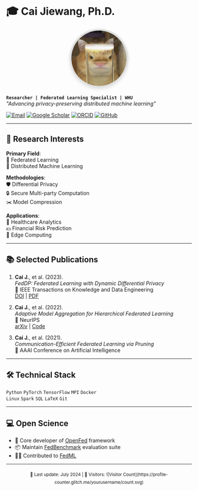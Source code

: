 
# 🎓 Cai Jiewang, Ph.D. 
<div align="center">
  <img src="./cjw.jpg" width="150" style="border-radius: 50%; border: 5px solid #e0e0e0; box-shadow: 0 4px 8px rgba(0,0,0,0.1);"/>
</div>

**`Researcher | Federated Learning Specialist | WHU`**  
*"Advancing privacy-preserving distributed machine learning"*

[![Email](https://img.shields.io/badge/-Email-D14836?logo=gmail&logoColor=white)](mailto:caijiewnag1@163.com)
[![Google Scholar](https://img.shields.io/badge/-Google_Scholar-4285F4?logo=google-scholar&logoColor=white)](https://scholar.google.com/citations?user=TLKMOKEAAAAJ&hl=zh-CN)
[![ORCID](https://img.shields.io/badge/-ORCID-A6CE39?logo=orcid&logoColor=white)](https://orcid.org/0009-0009-4645-9355)
[![GitHub](https://img.shields.io/badge/-GitHub-181717?logo=github&logoColor=white)](https://github.com/yourusername)

---

## 🔬 Research Interests
**Primary Field**:  
🔹 Federated Learning  
🔹 Distributed Machine Learning  

**Methodologies**:  
🛡️ Differential Privacy  
🔒 Secure Multi-party Computation  
✂️ Model Compression  

**Applications**:  
🏥 Healthcare Analytics  
💵 Financial Risk Prediction  
📱 Edge Computing  

---

## 📚 Selected Publications
1. **Cai J.**, et al. (2023).  
   *FedDP: Federated Learning with Dynamic Differential Privacy*  
   📍 IEEE Transactions on Knowledge and Data Engineering  
   [DOI](https://doi.org/xx.xxxx/TKDE.2023.xxxxxx) | [PDF]()

2. **Cai J.**, et al. (2022).  
   *Adaptive Model Aggregation for Hierarchical Federated Learning*  
   📍 NeurIPS  
   [arXiv](https://arxiv.org/abs/xxxx.xxxxx) | [Code](https://github.com/yourrepo)

3. **Cai J.**, et al. (2021).  
   *Communication-Efficient Federated Learning via Pruning*  
   📍 AAAI Conference on Artificial Intelligence  

---

## 🛠️ Technical Stack
`Python` `PyTorch` `TensorFlow` `MPI` `Docker`  
`Linux` `Spark` `SQL` `LaTeX` `Git`

---

## 💻 Open Science
- 🚀 Core developer of [OpenFed](https://github.com/openfed) framework  
- 📦 Maintain [FedBenchmark](https://github.com/fedbenchmark) evaluation suite  
- 👨‍💻 Contributed to [FedML](https://github.com/FedML-AI/FedML)  

---

<div align="center">
  <sub>🔄 Last update: July 2024 | 👀 Visitors: ![Visitor Count](https://profile-counter.glitch.me/yourusername/count.svg)</sub>
</div>
